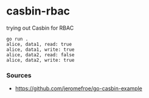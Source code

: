# casbin-rbac
trying out Casbin for RBAC

```
go run .
alice, data1, read: true
alice, data1, write: true
alice, data2, read: false
alice, data2, write: true
```

### Sources
- https://github.com/jeromefroe/go-casbin-example
